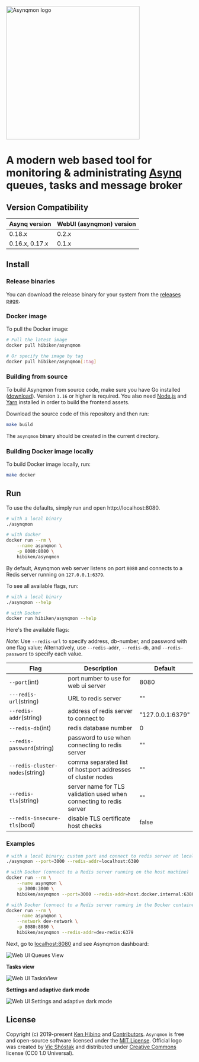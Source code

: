 <img src="https://user-images.githubusercontent.com/11155743/114745460-57760500-9d57-11eb-9a2c-43fa88171807.png" alt="Asynqmon logo" width="360px" />

# A modern web based tool for monitoring & administrating [Asynq](https://github.com/hibiken/asynq) queues, tasks and message broker

## Version Compatibility

| Asynq version  | WebUI (asynqmon) version |
| -------------- | ------------------------ |
| 0.18.x         | 0.2.x                    |
| 0.16.x, 0.17.x | 0.1.x                    |

## Install

### Release binaries

You can download the release binary for your system from the [releases page](https://github.com/hibiken/asynqmon/releases).

### Docker image

To pull the Docker image:

```bash
# Pull the latest image
docker pull hibiken/asynqmon

# Or specify the image by tag
docker pull hibiken/asynqmon[:tag]
```

### Building from source

To build Asynqmon from source code, make sure you have Go installed ([download](https://golang.org/dl/)). Version `1.16` or higher is required. You also need [Node.js](https://nodejs.org/) and [Yarn](https://yarnpkg.com/) installed in order to build the frontend assets.

Download the source code of this repository and then run:

```bash
make build
```

The `asynqmon` binary should be created in the current directory.

### Building Docker image locally

To build Docker image locally, run:

```bash
make docker
```

## Run

To use the defaults, simply run and open http://localhost:8080.

```bash
# with a local binary
./asynqmon

# with docker
docker run --rm \
    --name asynqmon \
    -p 8080:8080 \
    hibiken/asynqmon
```

By default, Asynqmon web server listens on port `8080` and connects to a Redis server running on `127.0.0.1:6379`.

To see all available flags, run:

```bash
# with a local binary
./asynqmon --help

# with Docker
docker run hibiken/asynqmon --help
```

Here's the available flags:

_Note_: Use `--redis-url` to specify address, db-number, and password with one flag value; Alternatively, use `--redis-addr`, `--redis-db`, and `--redis-password` to specify each value.

| Flag                            | Description                                                         | Default          |
| ------------------------------- | ------------------------------------------------------------------- | ---------------- |
| `--port`(int)                   | port number to use for web ui server                                | 8080             |
| `---redis-url`(string)          | URL to redis server                                                 | ""               |
| `--redis-addr`(string)          | address of redis server to connect to                               | "127.0.0.1:6379" |
| `--redis-db`(int)               | redis database number                                               | 0                |
| `--redis-password`(string)      | password to use when connecting to redis server                     | ""               |
| `--redis-cluster-nodes`(string) | comma separated list of host:port addresses of cluster nodes        | ""               |
| `--redis-tls`(string)           | server name for TLS validation used when connecting to redis server | ""               |
| `--redis-insecure-tls`(bool)    | disable TLS certificate host checks                                 | false            |

### Examples

```bash
# with a local binary; custom port and connect to redis server at localhost:6380
./asynqmon --port=3000 --redis-addr=localhost:6380

# with Docker (connect to a Redis server running on the host machine)
docker run --rm \
    --name asynqmon \
    -p 3000:3000 \
    hibiken/asynqmon --port=3000 --redis-addr=host.docker.internal:6380

# with Docker (connect to a Redis server running in the Docker container)
docker run --rm \
    --name asynqmon \
    --network dev-network \
    -p 8080:8080 \
    hibiken/asynqmon --redis-addr=dev-redis:6379
```

Next, go to [localhost:8080](http://localhost:8080) and see Asynqmon dashboard:

![Web UI Queues View](https://user-images.githubusercontent.com/11155743/114697016-07327f00-9d26-11eb-808c-0ac841dc888e.png)

**Tasks view**

![Web UI TasksView](https://user-images.githubusercontent.com/11155743/114697070-1f0a0300-9d26-11eb-855c-d3ec263865b7.png)

**Settings and adaptive dark mode**

![Web UI Settings and adaptive dark mode](https://user-images.githubusercontent.com/11155743/114697149-3517c380-9d26-11eb-9f7a-ae2dd00aad5b.png)

## License

Copyright (c) 2019-present [Ken Hibino](https://github.com/hibiken) and [Contributors](https://github.com/hibiken/asynqmon/graphs/contributors). `Asynqmon` is free and open-source software licensed under the [MIT License](https://github.com/hibiken/asynq/blob/master/LICENSE). Official logo was created by [Vic Shóstak](https://github.com/koddr) and distributed under [Creative Commons](https://creativecommons.org/publicdomain/zero/1.0/) license (CC0 1.0 Universal).
